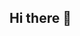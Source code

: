 ## Hi there 👋

<!--
**Pedroffvd/Pedroffvd** is a ✨ _special_ ✨ repository because its `README.md` (this file) appears on your GitHub profile.



- 🔭 Atualmente estou trabalhando: em nada
- 🌱Atualmente estou aprendendo: Estudando ensino medio
- 👯 Estou procurando colaborar: Qualquer oportunidade
- 🤔Estou procurando ajuda com: Para ajudar minha familia
- 💬Pergunte-me sobre: Meus pontos fortes
- 📫 Hcomo chegar até mim: No meu numero de telefone
- 😄 Pronomes: Ele
- ⚡Curiosidade: Procurando aprender coisas novas
-->
